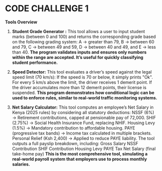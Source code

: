 # CODE CHALLENGE 1
**Tools Overview**
1. **Student Grade Generator :**
 This tool allows a user to input student marks (between 0 and 100) and returns the corresponding grade based on the following grading system:
A → greater than 79,
B → between 60 and 79,
C → between 49 and 59,
D → between 40 and 49, and
E → less than 40.
**The program validates inputs and ensures only numbers within the range are accepted. It’s useful for quickly classifying student performance.**


2. **Speed Detector:**
 This tool evaluates a driver’s speed against the legal speed limit (70 km/s):
If the speed is 70 or below, it simply prints "Ok".
For every 5 km/s above the limit, the driver receives 1 demerit point.
If the driver accumulates more than 12 demerit points, their license is suspended.
**This program demonstrates how conditional logic can be used to enforce rules, similar to real-world traffic monitoring systems.**


3. **Net Salary Calculator:**
 This tool computes an employee’s Net Salary in Kenya (2025 rules) by considering all statutory deductions:
NSSF (6%) → Retirement contributions, capped at pensionable pay of 72,000.
SHIF (2.75%) → Social Health Insurance Fund, replacing NHIF.
Housing Levy (1.5%) → Mandatory contribution to affordable housing.
PAYE (progressive tax bands) → Income tax calculated in multiple brackets.
Personal Relief (Ksh 2,400) → Applied to reduce PAYE liability.
The tool outputs a full payslip breakdown, including:
Gross Salary
NSSF Contribution
SHIF Contribution
Housing Levy
PAYE Tax
Net Salary (final take-home pay)
**This is the most comprehensive tool, simulating a real-world payroll system that employers use to process monthly salaries.**